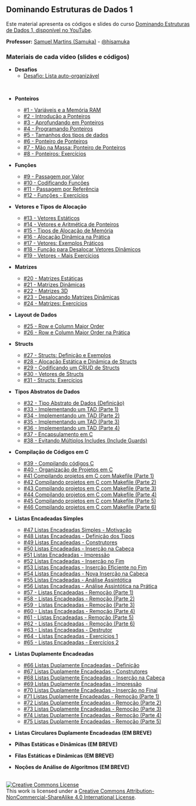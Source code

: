 ## Dominando Estruturas de Dados 1

Este material apresenta os códigos e slides do curso [Dominando Estruturas de Dados 1, disponível no YouTube](https://www.youtube.com/playlist?list=PL3ZslI15yo2r-gHJtjORRMRKMSNRpf7u5).

**Professor:** [Samuel Martins (Samuka)](http://hisamuka.github.io/) - [@hisamuka](https://hisamuka.github.io)

### Materiais de cada vídeo (slides e códigos)
- **Desafios**
  - [Desafio: Lista auto-organizável](https://github.com/xavecoding/dominando-estruturas-de-dados-1/tree/main/desafios/lista-auto-organizavel-por-contagem)
<br/>

- **Ponteiros**
  - [#1 - Variáveis e a Memória RAM](https://github.com/xavecoding/dominando-estruturas-de-dados-1/tree/main/variaveis-e-memoria)
  - [#2 - Introdução a Ponteiros](https://github.com/xavecoding/dominando-estruturas-de-dados-1/tree/main/ponteiros)
  - [#3 - Aprofundando em Ponteiros](https://github.com/xavecoding/dominando-estruturas-de-dados-1/tree/main/ponteiros)
  - [#4 - Programando Ponteiros](https://github.com/xavecoding/dominando-estruturas-de-dados-1/tree/main/ponteiros)
  - [#5 - Tamanhos dos tipos de dados](https://github.com/xavecoding/dominando-estruturas-de-dados-1/tree/main/ponteiros)
  - [#6 - Ponteiro de Ponteiros](https://github.com/xavecoding/dominando-estruturas-de-dados-1/tree/main/ponteiros)
  - [#7 - Mão na Massa: Ponteiro de Ponteiros](https://github.com/xavecoding/dominando-estruturas-de-dados-1/tree/main/ponteiros)
  - [#8 - Ponteiros: Exercícios](https://github.com/xavecoding/dominando-estruturas-de-dados-1/tree/main/ponteiros)
- **Funções**
  - [#9 - Passagem por Valor](https://github.com/xavecoding/dominando-estruturas-de-dados-1/tree/main/funcoes)
  - [#10 - Codificando Funções](https://github.com/xavecoding/dominando-estruturas-de-dados-1/tree/main/funcoes)
  - [#11 - Passagem por Referência](https://github.com/xavecoding/dominando-estruturas-de-dados-1/tree/main/funcoes)
  - [#12 - Funções - Exercícios](https://github.com/xavecoding/dominando-estruturas-de-dados-1/tree/main/funcoes)
- **Vetores e Tipos de Alocação**
  - [#13 - Vetores Estáticos](https://github.com/xavecoding/dominando-estruturas-de-dados-1/tree/main/vetores-e-tipos-de-alocacao)
  - [#14 - Vetores e Aritmética de Ponteiros](https://github.com/xavecoding/dominando-estruturas-de-dados-1/tree/main/vetores-e-tipos-de-alocacao)
  - [#15 - Tipos de Alocação de Memória](https://github.com/xavecoding/dominando-estruturas-de-dados-1/tree/main/vetores-e-tipos-de-alocacao)
  - [#16 - Alocação Dinâmica na Prática](https://github.com/xavecoding/dominando-estruturas-de-dados-1/tree/main/vetores-e-tipos-de-alocacao)
  - [#17 - Vetores: Exemplos Práticos](https://github.com/xavecoding/dominando-estruturas-de-dados-1/tree/main/vetores-e-tipos-de-alocacao)
  - [#18 - Função para Desalocar Vetores Dinâmicos](https://github.com/xavecoding/dominando-estruturas-de-dados-1/tree/main/vetores-e-tipos-de-alocacao)
  - [#19 - Vetores - Mais Exercícios](https://github.com/xavecoding/dominando-estruturas-de-dados-1/tree/main/vetores-e-tipos-de-alocacao)
- **Matrizes**
  - [#20 - Matrizes Estáticas](https://github.com/xavecoding/dominando-estruturas-de-dados-1/tree/main/matrizes)
  - [#21 - Matrizes Dinâmicas](https://github.com/xavecoding/dominando-estruturas-de-dados-1/tree/main/matrizes)
  - [#22 - Matrizes 3D](https://github.com/xavecoding/dominando-estruturas-de-dados-1/tree/main/matrizes)
  - [#23 - Desalocando Matrizes Dinâmicas](https://github.com/xavecoding/dominando-estruturas-de-dados-1/tree/main/matrizes)
  - [#24 - Matrizes: Exercícios](https://github.com/xavecoding/dominando-estruturas-de-dados-1/tree/main/matrizes)
- **Layout de Dados**
  - [#25 - Row e Column Major Order](https://github.com/xavecoding/dominando-estruturas-de-dados-1/tree/main/matrizes)
  - [#26 - Row e Column Major Order na Prática](https://github.com/xavecoding/dominando-estruturas-de-dados-1/tree/main/matrizes)
- **Structs**
  - [#27 - Structs: Definição e Exemplos](https://github.com/xavecoding/dominando-estruturas-de-dados-1/tree/main/structs)
  - [#28 - Alocação Estática e Dinâmica de Structs](https://github.com/xavecoding/dominando-estruturas-de-dados-1/tree/main/structs)
  - [#29 - Codificando um CRUD de Structs](https://github.com/xavecoding/dominando-estruturas-de-dados-1/tree/main/structs)
  - [#30 - Vetores de Structs](https://github.com/xavecoding/dominando-estruturas-de-dados-1/tree/main/structs)
  - [#31 - Structs: Exercícios](https://github.com/xavecoding/dominando-estruturas-de-dados-1/tree/main/structs)
- **Tipos Abstratos de Dados**
  - [#32 - Tipo Abstrato de Dados (Definição)](https://github.com/xavecoding/dominando-estruturas-de-dados-1/blob/main/tads/Tipos%20Abstratos%20de%20Dados%20-%20xavecoding.pdf)
  - [#33 - Implementando um TAD (Parte 1)](https://github.com/xavecoding/dominando-estruturas-de-dados-1/tree/main/tads/codes/partes-01-04)
  - [#34 - Implementando um TAD (Parte 2)](https://github.com/xavecoding/dominando-estruturas-de-dados-1/tree/main/tads/codes/partes-01-04)
  - [#35 - Implementando um TAD (Parte 3)](https://github.com/xavecoding/dominando-estruturas-de-dados-1/tree/main/tads/codes/partes-01-04)
  - [#36 - Implementando um TAD (Parte 4)](https://github.com/xavecoding/dominando-estruturas-de-dados-1/tree/main/tads/codes/partes-01-04)
  - [#37 - Encapsulamento em C](https://github.com/xavecoding/dominando-estruturas-de-dados-1/tree/main/tads/codes/parte-05)
  - [#38 - Evitando Múltiplos Includes (Include Guards)](https://github.com/xavecoding/dominando-estruturas-de-dados-1/tree/main/tads/codes/include-guards)
- **Compilação de Códigos em C**
  - [#39 - Compilando códigos C](https://github.com/xavecoding/dominando-estruturas-de-dados-1/tree/main/compilando-codigos-c/video-01)
  - [#40 - Organização de Projetos em C](https://github.com/xavecoding/dominando-estruturas-de-dados-1/tree/main/compilando-codigos-c/video-02)
  - [#41 Compilando projetos em C com Makefile (Parte 1)](https://github.com/xavecoding/dominando-estruturas-de-dados-1/tree/main/compilando-codigos-c/makefile-video-01)
  - [#42 Compilando projetos em C com Makefile (Parte 2)](https://github.com/xavecoding/dominando-estruturas-de-dados-1/tree/main/compilando-codigos-c/makefile-video-02)
  - [#43 Compilando projetos em C com Makefile (Parte 3)](https://github.com/xavecoding/dominando-estruturas-de-dados-1/tree/main/compilando-codigos-c/makefile-video-03)
  - [#44 Compilando projetos em C com Makefile (Parte 4)](https://github.com/xavecoding/dominando-estruturas-de-dados-1/tree/main/compilando-codigos-c/makefile-video-04)
  - [#45 Compilando projetos em C com Makefile (Parte 5)](https://github.com/xavecoding/dominando-estruturas-de-dados-1/tree/main/compilando-codigos-c/makefile-video-05)
  - [#46 Compilando projetos em C com Makefile (Parte 6)](https://github.com/xavecoding/dominando-estruturas-de-dados-1/tree/main/compilando-codigos-c/makefile-video-06)
- **Listas Encadeadas Simples**
  - [#47 Listas Encadeadas Simples - Motivação](https://github.com/xavecoding/dominando-estruturas-de-dados-1/blob/main/listas-encadeadas-simples)
  - [#48 Listas Encadeadas - Definição dos Tipos](https://github.com/xavecoding/dominando-estruturas-de-dados-1/tree/main/listas-encadeadas-simples/codes/parte-01)
  - [#49 Listas Encadeadas - Construtores](https://github.com/xavecoding/dominando-estruturas-de-dados-1/tree/main/listas-encadeadas-simples/codes/parte-02)
  - [#50 Listas Encadeadas - Inserção na Cabeça](https://github.com/xavecoding/dominando-estruturas-de-dados-1/tree/main/listas-encadeadas-simples/codes/parte-03)
  - [#51 Listas Encadeadas - Impressão](https://github.com/xavecoding/dominando-estruturas-de-dados-1/tree/main/listas-encadeadas-simples/codes/parte-04)
  - [#52 Listas Encadeadas - Inserção no Fim](https://github.com/xavecoding/dominando-estruturas-de-dados-1/tree/main/listas-encadeadas-simples/codes/parte-05)
  - [#53 Listas Encadeadas - Inserção Eficiente no Fim](https://github.com/xavecoding/dominando-estruturas-de-dados-1/tree/main/listas-encadeadas-simples/codes/parte-06)
  - [#54 Listas Encadeadas - Nova Inserção na Cabeça](https://github.com/xavecoding/dominando-estruturas-de-dados-1/tree/main/listas-encadeadas-simples/codes/parte-07)
  - [#55 Listas Encadeadas - Análise Assintótica](https://github.com/xavecoding/dominando-estruturas-de-dados-1/tree/main/listas-encadeadas-simples)
  - [#56 Listas Encadeadas - Análise Assintótica na Prática](https://github.com/xavecoding/dominando-estruturas-de-dados-1/tree/main/listas-encadeadas-simples/codes/parte-08)
  - [#57 - Listas Encadeadas - Remoção (Parte 1)](https://github.com/xavecoding/dominando-estruturas-de-dados-1/tree/main/listas-encadeadas-simples/codes/parte-09)
  - [#58 - Listas Encadeadas - Remoção (Parte 2)](https://github.com/xavecoding/dominando-estruturas-de-dados-1/tree/main/listas-encadeadas-simples/codes/parte-10)
  - [#59 - Listas Encadeadas - Remoção (Parte 3)](https://github.com/xavecoding/dominando-estruturas-de-dados-1/tree/main/listas-encadeadas-simples)
  - [#60 - Listas Encadeadas - Remoção (Parte 4)](https://github.com/xavecoding/dominando-estruturas-de-dados-1/tree/main/listas-encadeadas-simples/codes/parte-11)
  - [#61 - Listas Encadeadas - Remoção (Parte 5)](https://github.com/xavecoding/dominando-estruturas-de-dados-1/tree/main/listas-encadeadas-simples/codes/parte-12)
  - [#62 - Listas Encadeadas - Remoção (Parte 6)](https://github.com/xavecoding/dominando-estruturas-de-dados-1/tree/main/listas-encadeadas-simples/codes/parte-13)
  - [#63 - Listas Encadeadas - Destrutor](https://github.com/xavecoding/dominando-estruturas-de-dados-1/tree/main/listas-encadeadas-simples/codes/parte-14)
  - [#64 - Listas Encadeadas - Exercícios 1](https://github.com/xavecoding/dominando-estruturas-de-dados-1/tree/main/listas-encadeadas-simples/codes/parte-15)
  - [#65 - Listas Encadeadas - Exercícios 2](https://github.com/xavecoding/dominando-estruturas-de-dados-1/tree/main/listas-encadeadas-simples/codes/parte-16)
- **Listas Duplamente Encadeadas**
  - [#66 Listas Duplamente Encadeadas - Definição](https://github.com/xavecoding/dominando-estruturas-de-dados-1/tree/main/listas-duplamente-encadeadas/codes/parte-01/libed)
  - [#67 Listas Duplamente Encadeadas - Construtores](https://github.com/xavecoding/dominando-estruturas-de-dados-1/tree/main/listas-duplamente-encadeadas/codes/parte-02/libed)
  - [#68 Listas Duplamente Encadeadas - Inserção na Cabeça](https://github.com/xavecoding/dominando-estruturas-de-dados-1/tree/main/listas-duplamente-encadeadas/codes/parte-03/libed)
  - [#69 Listas Duplamente Encadeadas - Impressão](https://github.com/xavecoding/dominando-estruturas-de-dados-1/tree/main/listas-duplamente-encadeadas/codes/parte-04/libed)
  - [#70 Listas Duplamente Encadeadas - Inserção no Final](https://github.com/xavecoding/dominando-estruturas-de-dados-1/tree/main/listas-duplamente-encadeadas/codes/parte-05/libed)
  - [#71 Listas Duplamente Encadeadas - Remoção (Parte 1)](https://github.com/xavecoding/dominando-estruturas-de-dados-1/tree/main/listas-duplamente-encadeadas/codes/parte-06/libed)
  - [#72 Listas Duplamente Encadeadas - Remoção (Parte 2)](https://github.com/xavecoding/dominando-estruturas-de-dados-1/tree/main/listas-duplamente-encadeadas/codes/parte-07/libed)
  - [#73 Listas Duplamente Encadeadas - Remoção (Parte 3)](https://github.com/xavecoding/dominando-estruturas-de-dados-1/tree/main/listas-duplamente-encadeadas/codes/parte-08/libed)
  - [#74 Listas Duplamente Encadeadas - Remoção (Parte 4)](https://github.com/xavecoding/dominando-estruturas-de-dados-1/tree/main/listas-duplamente-encadeadas/codes/parte-09/libed)
  - [#75 Listas Duplamente Encadeadas - Remoção (Parte 5)](https://github.com/xavecoding/dominando-estruturas-de-dados-1/tree/main/listas-duplamente-encadeadas/codes/parte-10/libed)




- **Listas Circulares Duplamente Encadeadas (EM BREVE)**
- **Pilhas Estáticas e Dinâmicas (EM BREVE)**
- **Filas Estáticas e Dinâmicas (EM BREVE)**
- **Noções de Análise de Algoritmos (EM BREVE)**



<br/>
<a rel="license" href="http://creativecommons.org/licenses/by-nc-sa/4.0/"><img alt="Creative Commons License" style="border-width:0" src="https://i.creativecommons.org/l/by-nc-sa/4.0/88x31.png" /></a><br />This work is licensed under a <a rel="license" href="http://creativecommons.org/licenses/by-nc-sa/4.0/">Creative Commons Attribution-NonCommercial-ShareAlike 4.0 International License</a>.

